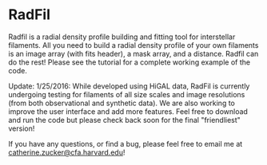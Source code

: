 # RadFil
Radfil is a radial density profile building and fitting tool for interstellar filaments. All you need to build a radial density profile of your own filaments is an image array (with fits header), a mask array, and a distance. Radfil can do the rest! Please see the tutorial for a complete working example of the code. 

Update: 1/25/2016: While developed using HiGAL data, RadFil is currently undergoing testing for filaments of all size scales and image resolutions (from both observational and synthetic data). We are also working to improve the user interface and add more features. Feel free to download and run the code but please check back soon for the final "friendliest" version!

If you have any questions, or find a bug, please feel free to email me at catherine.zucker@cfa.harvard.edu!
